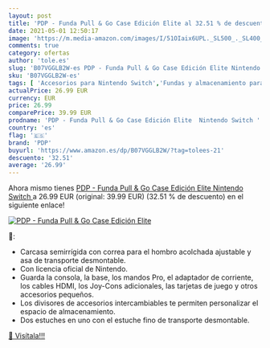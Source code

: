 ```yaml
---
layout: post
title: 'PDP - Funda Pull & Go Case Edición Elite al 32.51 % de descuento'
date: 2021-05-01 12:50:17
image: 'https://m.media-amazon.com/images/I/51OIaix6UPL._SL500_._SL400_.jpg'
comments: true
category: ofertas
author: 'tole.es'
slug: 'B07VGGLB2W-es PDP - Funda Pull & Go Case Edición Elite Nintendo Switch'
sku: 'B07VGGLB2W-es'
tags: [ 'Accesorios para Nintendo Switch','Fundas y almacenamiento para Nintendo Switch','Hardware y juegos para Nintendo Switch','Packs de fundas y almacenamiento para Nintendo Switch','Videojuegos','nintendo','pdp', ]
actualPrice: 26.99 EUR
currency: EUR
price: 26.99
comparePrice: 39.99 EUR
prodname: 'PDP - Funda Pull & Go Case Edición Elite  Nintendo Switch '
country: 'es'
flag: '🇪🇸'
brand: 'PDP'
buyurl: 'https://www.amazon.es/dp/B07VGGLB2W/?tag=tolees-21'
descuento: '32.51'
average: '26.99'
---
```


Ahora mismo tienes [PDP - Funda Pull & Go Case Edición Elite  Nintendo Switch ](https://www.amazon.es/dp/B07VGGLB2W/?tag=tolees-21) a 26.99 EUR (original: 39.99 EUR) (32.51 %  de descuento) en el siguiente enlace!

[![PDP - Funda Pull & Go Case Edición Elite](https://m.media-amazon.com/images/I/51OIaix6UPL._SL500_._SL400_.jpg)](https://www.amazon.es/dp/B07VGGLB2W/?tag=tolees-21)

🔎:

- Carcasa semirrígida con correa para el hombro acolchada ajustable y asa de transporte desmontable.
- Con licencia oficial de Nintendo.
- Guarda la consola, la base, los mandos Pro, el adaptador de corriente, los cables HDMI, los Joy-Cons adicionales, las tarjetas de juego y otros accesorios pequeños.
- Los divisores de accesorios intercambiables te permiten personalizar el espacio de almacenamiento.
- Dos estuches en uno con el estuche fino de transporte desmontable.

[🛒 Visítala!!!](https://www.amazon.es/dp/B07VGGLB2W/?tag=tolees-21)
